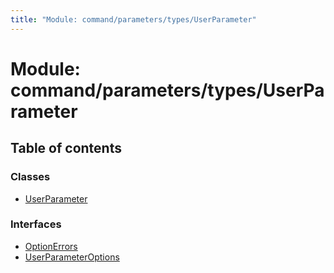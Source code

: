 ```yaml
---
title: "Module: command/parameters/types/UserParameter"
---
```


# Module: command/parameters/types/UserParameter

## Table of contents

### Classes

- [UserParameter](../classes/command_parameters_types_userparameter.userparameter.md)

### Interfaces

- [OptionErrors](../interfaces/command_parameters_types_userparameter.optionerrors.md)
- [UserParameterOptions](../interfaces/command_parameters_types_userparameter.userparameteroptions.md)
